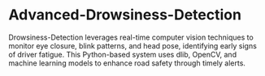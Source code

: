# Advanced-Drowsiness-Detection
Drowsiness-Detection leverages real-time computer vision techniques to monitor eye closure, blink patterns, and head pose, identifying early signs of driver fatigue. This Python-based system uses dlib, OpenCV, and machine learning models to enhance road safety through timely alerts.
